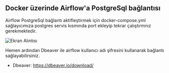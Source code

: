 ## Docker üzerinde Airflow'a PostgreSql bağlantısı

Airflow PostgreSql bağlantı aktifleştirmek için docker-compose.yml sağlayıcımıza postgres servis kısmında port ekleyip tekrar çalıştırmnız gerekmektedir.

![Ekran Alıntısı](https://user-images.githubusercontent.com/89980402/177709743-dca11d06-d59c-405d-938b-d7c1e27edd3e.PNG)

Hemen ardından Dbeaver ile airflow kullanıcı adı şifresini kullanarak bağlantı sağlayabilirsiniz.

 * Dbeaver: https://dbeaver.io/download/
 
 
